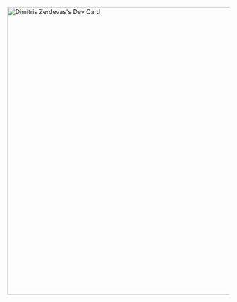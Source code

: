<a href="https://app.daily.dev/dimitriszerdevas"><img src="https://api.daily.dev/devcards/v2/vN1HdXC71K1EeMEqcwTU3.png?type=wide&r=993" width="652" alt="Dimitris Zerdevas's Dev Card"/></a>

<!--
**dimzerdevas/dimzerdevas** is a ✨ _special_ ✨ repository because its `README.md` (this file) appears on your GitHub profile.

Here are some ideas to get you started:

- 🔭 I’m currently working on ...
- 🌱 I’m currently learning ...
- 👯 I’m looking to collaborate on ...
- 🤔 I’m looking for help with ...
- 💬 Ask me about ...
- 📫 How to reach me: ...
- 😄 Pronouns: ...
- ⚡ Fun fact: ...
-->
